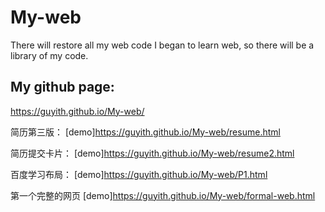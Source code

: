 # My-web
There will restore all my web code
I began to learn web, so there will be a library of my code.

My github page:
----
https://guyith.github.io/My-web/

简历第三版：
[demo]https://guyith.github.io/My-web/resume.html

简历提交卡片：
[demo]https://guyith.github.io/My-web/resume2.html

百度学习布局：
[demo]https://guyith.github.io/My-web/P1.html

第一个完整的网页
[demo]https://guyith.github.io/My-web/formal-web.html
